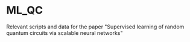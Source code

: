 # ML_QC
Relevant scripts and data for the paper "Supervised learning of random quantum circuits via scalable neural networks"
